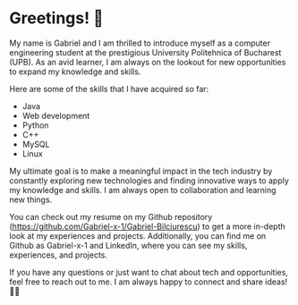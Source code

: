 # Greetings! 👋

My name is Gabriel and I am thrilled to introduce myself as a computer engineering student at the prestigious University Politehnica of Bucharest (UPB). As an avid learner, I am always on the lookout for new opportunities to expand my knowledge and skills.

Here are some of the skills that I have acquired so far:

* Java
* Web development
* Python
* C++
* MySQL
* Linux

My ultimate goal is to make a meaningful impact in the tech industry by constantly exploring new technologies and finding innovative ways to apply my knowledge and skills. I am always open to collaboration and learning new things.

You can check out my resume on my Github repository (https://github.com/Gabriel-x-1/Gabriel-Bilciurescu) to get a more in-depth look at my experiences and projects. Additionally, you can find me on Github as Gabriel-x-1 and LinkedIn, where you can see my skills, experiences, and projects.

If you have any questions or just want to chat about tech and opportunities, feel free to reach out to me. I am always happy to connect and share ideas! 🤝🚀

